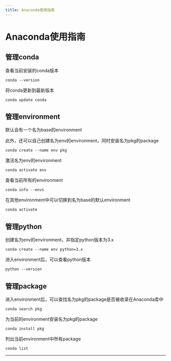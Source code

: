 ```yaml
---
title: Anaconda使用指南
---
```


# Anaconda使用指南

<script type="text/javascript" src="/include/head.js"></script>

## 管理conda

查看当前安装的conda版本

```
conda --version
```

将conda更新到最新版本

```
conda update conda
```

## 管理environment

默认会有一个名为base的environment

此外，还可以自己创建名为env的environment，同时安装名为pkg的package

```
conda create --name env pkg
```

激活名为env的environment

```
conda activate env
```

查看当前所有的environment

```
conda info --envs
```

在其他environment中可以切换到名为base的默认environment

```
conda activate
```

## 管理python

创建名为env的environment，并指定python版本为3.x

```
conda create --name env python=3.x
```

进入environment后，可以查看python版本

```
python --version
```

## 管理package

进入environment后，可以查找名为pkg的package是否被收录在Anaconda库中

```
conda search pkg
```

为当前的environment安装名为pkg的package

```
conda install pkg
```

列出当前environment中所有package

```
conda list
```

---

<script type="text/javascript" src="/include/tail.js"></script>

